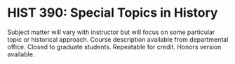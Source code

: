 # HIST 390: Special Topics in History

Subject matter will vary with instructor but will focus on some particular topic or historical approach. Course description available from departmental office. Closed to graduate students. Repeatable for credit. Honors version available.